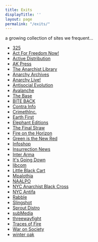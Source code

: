 ```yaml
---
title: Exits
displayTitle: ''
layout: page
permalink: "/exits/"
---
```


a growing collection of sites we frequent…

<ul class="exits">
<li><a href="http://325.nostate.net/">325</a></li>
<li><a href="http://actforfree.nostate.net/">Act For Freedom Now!</a></li>
<li><a href="http://www.activedistributionshop.org/shop/">Active Distribution</a></li>
<li><a href="https://www.akpress.org/">AK Press</a></li>
<li><a href="https://theanarchistlibrary.org">The Anarchist Library</a></li>
<li><a href="http://dwardmac.pitzer.edu/Anarchist_Archives">Anarchy Archives</a></li>
<li><a href="https://anarchylive.noblogs.org">Anarchy Live!</a></li>
<li><a href="https://antisocialevolution.blackblogs.org">Antisocial Evolution</a></li>
<li><a href="https://avalanche.noblogs.org/">Avalanche</a></li>
<li><a href="http://thebasebk.org/">The Base</a></li>
<li><a href="http://www.directaction.info/">BITE BACK</a></li>
<li><a href="http://en.contrainfo.espiv.net/">Contra Info</a></li>
<li><a href="https://crimethinc.com/">CrimethInc.</a></li>
<li><a href="http://earthfirstjournal.org/">Earth First</a></li>
<li><a href="http://www.elephanteditions.net/">Elephant Editions</a></li>
<li><a href="https://thefinalstrawradio.noblogs.org/">The Final Straw</a></li>
<li><a href="https://fireonthehorizon.noblogs.org/">Fire on the Horizon</a></li>
<li><a href="http://www.greenisthenewred.com/blog">Green is the New Red</a></li>
<li><a href="http://infoshop.org/">Infoshop</a></li>
<li><a href="https://insurrectionnewsworldwide.com/">Insurrection News</a></li>
<li><a href="https://interarma.info/?lang=en">Inter Arma</a></li>
<li><a href="https://itsgoingdown.org/">It's Going Down</a></li>
<li><a href="https://libcom.org/">libcom</a></li>
<li><a href="http://littleblackcart.com/">Little Black Cart</a></li>
<li><a href="http://mpalothia.net/">Mpalothia</a></li>
<li><a href="https://animalliberationpressoffice.org/">NAALPO</a></li>
<li><a href="https://nycabc.wordpress.com/">NYC Anarchist Black Cross</a></li>
<li><a href="https://nycantifa.wordpress.com ">NYC Antifa</a></li>
<li><a href="http://rabble.org.uk/">Rabble</a></li>
<li><a href="http://slingshot.tao.ca/">Slingshot</a></li>
<li><a href="https://www.sproutdistro.com/">Sprout Distro</a></li>
<li><a href="https://submedia.tv/">subMedia</a></li>
<li><a href="https://threewayfight.blogspot.com/">threewayfight</a></li>
<li><a href="http://tracesoffire.espivblogs.net/">Traces of Fire</a></li>
<li><a href="https://waronsociety.noblogs.org/">War on Society</a></li>
<li><a href="http://winteroak.org.uk/">winter oak</a></li>
</ul>

